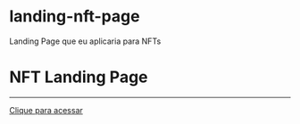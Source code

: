 # landing-nft-page
 Landing Page que eu aplicaria para NFTs


<h1>NFT Landing Page</h1>
<hr>
<a href="https://viniciusferraza1.github.io/landing-nft-page/"> Clique para acessar</a>
